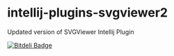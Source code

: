 intellij-plugins-svgviewer2
===========================

Updated version of SVGViewer Intellij Plugin

[![Bitdeli Badge](https://d2weczhvl823v0.cloudfront.net/billdwhite/intellij-plugins-svgviewer2/trend.png)](https://bitdeli.com/free "Bitdeli Badge")
